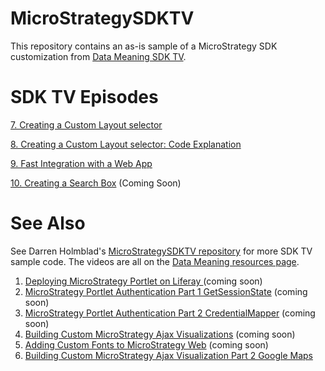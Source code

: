 # MicroStrategySDKTV #

This repository contains an as-is sample of a MicroStrategy SDK customization from [Data Meaning SDK TV](http://datameaning.com/resources/learn-more/sdk-tv).

# SDK TV Episodes #

[7. Creating a Custom Layout selector](http://datameaning.com/resources/learn-more/sdk-tv) 

[8. Creating a Custom Layout selector: Code Explanation](http://datameaning.com/resources/learn-more/sdk-tv) 

[9. Fast Integration with a Web App](http://datameaning.com/resources/learn-more/sdk-tv)

[10. Creating a Search Box](http://datameaning.com/resources/learn-more/sdk-tv) (Coming Soon)

# See Also #

See Darren Holmblad's [MicroStrategySDKTV repository](https://github.com/Dholmblad/MicroStrategySDKTV) for more SDK TV sample code. The videos are all on the [Data Meaning resources page](http://datameaning.com/resources/learn-more/sdk-tv).

1. [Deploying MicroStrategy Portlet on Liferay ](http://datameaning.com/resources/learn-more/sdk-tv) (coming soon)
2. [MicroStrategy Portlet Authentication Part 1 GetSessionState](http://datameaning.com/resources/learn-more/sdk-tv) (coming soon)
3. [MicroStrategy Portlet Authentication Part 2 CredentialMapper](http://datameaning.com/resources/learn-more/sdk-tv) (coming soon)
4. [Building Custom MicroStrategy Ajax Visualizations](http://datameaning.com/resources/learn-more/sdk-tv) (coming soon)
5. [Adding Custom Fonts to MicroStrategy Web](http://datameaning.com/resources/learn-more/sdk-tv) (coming soon)
6. [Building Custom MicroStrategy Ajax Visualization Part 2 Google Maps](http://datameaning.com/resources/learn-more/sdk-tv)
